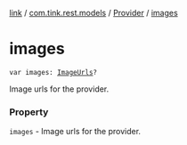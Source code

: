 [link](../../index.md) / [com.tink.rest.models](../index.md) / [Provider](index.md) / [images](./images.md)

# images

`var images: `[`ImageUrls`](../-image-urls/index.md)`?`

Image urls for the provider.

### Property

`images` - Image urls for the provider.